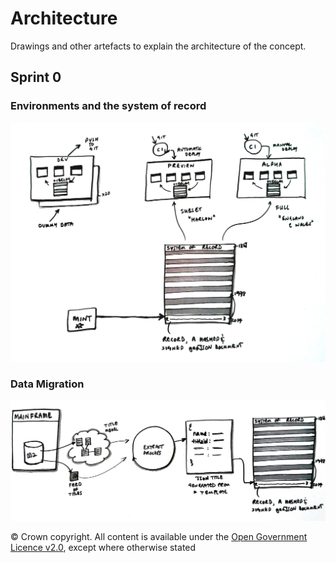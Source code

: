 # Architecture

Drawings and other artefacts to explain the architecture of the concept.

## Sprint 0

### Environments and the system of record
![Environments](environments.jpg)

### Data Migration
![Data migration](migration.jpg)

© Crown copyright. All content is available under the [Open Government Licence v2.0](http://www.nationalarchives.gov.uk/doc/open-government-licence/version/2/), except where otherwise stated
